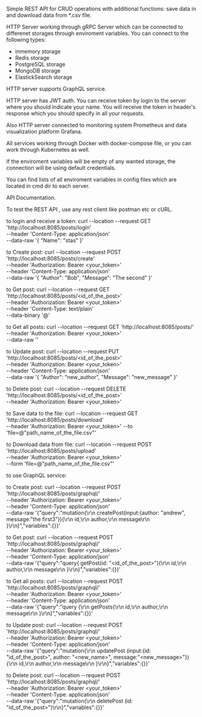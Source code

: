 Simple REST API for CRUD operations with additional functions: save data in and download data from *.csv file.

HTTP Server working through gRPC Server which can be connected to differenet storages through enviroment variables.
You can connect to the following types:
- inmemory storage
- Redis storage
- PostgreSQL storage
- MongoDB storage
- ElastickSearch storage

HTTP server supports GraphQL service.

HTTP server has JWT auth. You can receive token by login to the server where you should indicate your name. You will receive the token in header's response which you should specify in all your requests.

Also HTTP server connected to monitoring system Prometheus and data visualization platform Grafana.

All services working through Docker with docker-compose file, or you can work through Kubernetes as well.

If the enviroment variables will be empty of any wanted storage, the connection will be using default credentials.

You can find lists of all enviroment variables in config files which are located in cmd dir to each server.

API Documentation.

To test the REST API , use any rest client like postman etc or cURL.

to login and receive a token:
curl --location --request GET 'http://localhost:8085/posts/login' \
--header 'Content-Type: application/json' \
--data-raw '{
    "Name": "stas"
}'

to Create post:
curl --location --request POST 'http://localhost:8085/posts/create' \
--header 'Authorization: Bearer <your_token>' \
--header 'Content-Type: application/json' \
--data-raw '{
    "Author": "Bob",
    "Message": "The second"
}'

to Get post:
curl --location --request GET 'http://localhost:8085/posts/<id_of_the_post>' \
--header 'Authorization: Bearer <your_token>' \
--header 'Content-Type: text/plain' \
--data-binary '@'

to Get all posts:
curl --location --request GET 'http://localhost:8085/posts/' \
--header 'Authorization: Bearer <your_token>' \
--data-raw ''

to Update post:
curl --location --request PUT 'http://localhost:8085/posts/<id_of_the_post>' \
--header 'Authorization: Bearer <your_token>' \
--header 'Content-Type: application/json' \
--data-raw '{
    "Author": "new_author",
    "Message": "new_message"
}'

to Delete post:
curl --location --request DELETE 'http://localhost:8085/posts/<id_of_the_post>' \
--header 'Authorization: Bearer <your_token>'

to Save data to the file:
curl --location --request GET 'http://localhost:8085/posts/download' \
--header 'Authorization: Bearer <your_token>'
--to 'file=@"path_name_of_the_file.csv"'

to Download data from file:
curl --location --request POST 'http://localhost:8085/posts/upload' \
--header 'Authorization: Bearer <your_token>' \
--form 'file=@"path_name_of_the_file.csv"'

to use GraphQL service:

to Create post:
curl --location --request POST 'http://localhost:8085/posts/graphql/' \
--header 'Authorization: Bearer <your_token>' \
--header 'Content-Type: application/json' \
--data-raw '{"query":"mutation{\r\n  createPost(input:{author: \"andrew\", message:\"the first3\"}){\r\n    id,\r\n    author,\r\n    message\r\n  }\r\n}","variables":{}}'

to Get post:
curl --location --request POST 'http://localhost:8085/posts/graphql/' \
--header 'Authorization: Bearer <your_token>' \
--header 'Content-Type: application/json' \
--data-raw '{"query":"query{ getPost(id: \"<id_of_the_post>\"){\r\n    id,\r\n    author,\r\n    message\r\n  }\r\n}","variables":{}}'

to Get all posts:
curl --location --request POST 'http://localhost:8085/posts/graphql/' \
--header 'Authorization: Bearer <your_token>' \
--header 'Content-Type: application/json' \
--data-raw '{"query":"query {\r\n  getPosts{\r\n    id,\r\n    author,\r\n    message\r\n  }\r\n}","variables":{}}'

to Update post:
curl --location --request POST 'http://localhost:8085/posts/graphql/' \
--header 'Authorization: Bearer <your_token>' \
--header 'Content-Type: application/json' \
--data-raw '{"query":"mutation{\r\n  updatePost (input:{id: \"id_of_the_post>\", author: \"<new_name>\", message:\"<new_message>\"}){\r\n    id,\r\n    author,\r\n    message\r\n  }\r\n}","variables":{}}'

to Delete post:
curl --location --request POST 'http://localhost:8085/posts/graphql/' \
--header 'Authorization: Bearer <your_token>' \
--header 'Content-Type: application/json' \
--data-raw '{"query":"mutation{\r\n  deletePost (id: \"id_of_the_post>\")\r\n}","variables":{}}'
